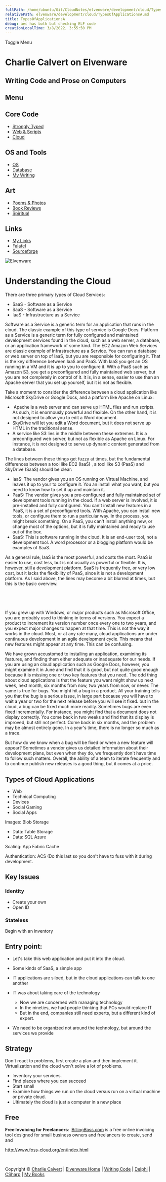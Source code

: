 ```yaml
---
fullPath: /home/ubuntu/Git/CloudNotes/elvenware/development/cloud/TypesOfApplicationsA.md
relativePath: elvenware/development/cloud/TypesOfApplicationsA.md
title: TypesOfApplicationsA
debug: aec has both but checking ELF code
creationLocalTime: 3/8/2022, 3:55:50 PM
---
```


<!-- toc -->
<!-- tocstop -->

Toggle Menu

Charlie Calvert on Elvenware
============================

Writing Code and Prose on Computers
-----------------------------------

Menu
----

Core Code
---------

-   [Strongly Typed](../index.html)
-   [Web & Scripts](../web/index.html)
-   [Cloud](index.shtml)

OS and Tools
------------

-   [OS](../../os/index.html)
-   [Database](../database/index.html)
-   [My Writing](../../books/index.html)

Art
---

-   [Poems & Photos](../../Art/index.html)
-   [Book Reviews](../../books/reading/index.html)
-   [Spiritual](../../spirit/index.html)

Links
-----

-   [My Links](../../links.html)
-   [Falafel](http://www.falafel.com/)
-   [Sourceforge](http://sourceforge.net/projects/elvenware/)

![Elvenware](../../images/elvenwarelogo.png)

Understanding the Cloud
=======================

There are three primary types of Cloud Services:

-   SaaS - Software as a Service
-   SaaS - Software as a Service
-   IaaS - Infrastructure as a Service

Software as a Service is a generic term for an application that runs in
the cloud. The classic example of this type of service is Google Docs.
Platform as a Service is a generic term for fully configured and
maintained development services found in the cloud, such as a web
server, a database, or an application framework of some kind. The EC2
Amazon Web Services are classic example of Infrastructure as a Service.
You can run a database or web server on top of IaaS, but you are
responsible for configuring it. That is the key difference between IaaS
and PaaS. With IaaS you get an OS running in a VM and it is up to you to
configure it. With a PaaS such as Amazon S3, you get a preconfigured and
fully maintained web server, but you are not completely in control of
it. It is, in a sense, easier to use than an Apache server that you set
up yourself, but it is not as flexible.

Take a moment to consider the difference between a cloud application
like Microsoft SkyDrive or Google Docs, and a platform like Apache on
Linux:

-    Apache is a web server and can serve up HTML files and run scripts.
    As such, it is enormously powerful and flexible. On the other hand,
    it is not designed to allow you to edit a Word document.
-   SkyDrive will let you edit a Word document, but it does not serve up
    HTML in the traditional sense.
-   A service like S3 lies in the middle between these extremes. It is a
    preconfigured web server, but not as flexible as Apache on Linux.
    For instance, it is not designed to serve up dynamic content
    generated from a database.

The lines between these things get fuzzy at times, but the fundamental
differences between a tool like EC2 (IaaS) , a tool like S3 (PaaS) and
SkyDrive (SaaS) should be clear:

-   IaaS: The vendor gives you an OS running on Virtual Machine, and
    leaves it up to your to configure it. You an install what you want,
    but you need to know how to set it up and maintain it.
-   PaaS: The vendor gives you a pre-configured and fully maintained set
    of development tools running in the cloud. If a web server is
    involved, it is pre-installed and fully configured. You can't
    install new features in a PaaS, it is a set of preconfigured tools.
    With Apache, you can install new tools, or configure them to run a
    particular way. In the process, you might break something. On a
    PaaS, you can't install anything new, or change most of the options,
    but it is fully maintained and ready to use out of the box.
-   SaaS: This is software running in the cloud. It is an end-user tool,
    not a development tool. A word processor or a blogging platform
    would be examples of SaaS.

As a general rule, IaaS is the most powerful, and costs the most. PaaS
is easier to use, cost less, but is not usually as powerful or flexible.
It is, however, still a development platform. SaaS is frequently free,
or very low cost, but it lacks the flexibility of PaaS, since it is not
a development platform. As I said above, the lines may become a bit
blurred at times, but this is the basic overview.

 

 

If you grew up with Windows, or major products such as Microsoft Office,
you are probably used to thinking in terms of versions. You expect a
product to increment its version number once every one to two years, and
you expect major changes to happen at that time. This is not the way it
works in the cloud. Most, or at any rate many, cloud applications are
under continuous development in an agile development cycle. This means
that new features might appear at any time. This can be confusing.

We have grown accustomed to installing an application, examining its
features, and finding them either adequate or inadequate for our needs.
If you are using an cloud application such as Google Docs, however, you
might examine it in June and find that it is good, but not quite good
enough because it is missing one or two key features that you need. The
odd thing about cloud applications is that the feature you want might
show up next week, next month, six months from now, two years from now,
or never. The same is true for bugs. You might hit a bug in a product.
All your training tells you that the bug is a serious issue, in large
part because you will have to wait a year or two for the next release
before you will see it fixed. but in the cloud, a bug can be fixed much
more readily. Sometimes bugs are even fixed incrementally. For instance,
you might find that a document does not display correctly. You come back
in two weeks and find that its display is improved, but still not
perfect. Come back in six months, and the problem may be almost entirely
gone. In a year's time, there is no longer so much as a trace.

But how do we know when a bug will be fixed or when a new feature will
appear? Sometimes a vendor gives us detailed information about their
development plans, but even when they do, we frequently don't have time
to follow such matters. Overall, the ability of a team to iterate
frequently and to continue publish new releases is a good thing, but it
comes at a price.

Types of Cloud Applications
---------------------------

-   Web
-   Technical Computing
-   Devices
-   Social Gaming
-   Social Apps

Images: Blob Storage

-   Data: Table Storage
-   Data: SQL Azure

Scaling: App Fabric Cache

Authentication: ACS (Do this last so you don't have to fuss with it
during development.

## Key Issues

### Identity

-   Create your own
-   Open ID

### Stateless

Begin with an inventory

## Entry point:

-   Let's take this web application and put it into the cloud.
-   Some kinds of SaaS, a simple app
-   IT applications are siloed, but in the cloud applications can talk
    to one another
-   IT was about taking care of the technology
    -   Now we are concerned with managing technology
    -   In the nineties, we had people thinking that PCs would replace
        IT
    -   But in the end, companies still need experts, but a different
        kind of expert.

-   We need to be organized not around the technology, but around the
    services we provide

## Strategy

Don't react to problems, first create a plan and then implement it.
Virtualization and the cloud won't solve a lot of problems.

-   Inventory your services.
-   Find places where you can succeed
-   Start small
-   Examine how things we run on the cloud versus run on a virtual
    machine or private cloud.
-   Ultimately the cloud is just a computer in a new place

## Free

**Free Invoicing for Freelancers**: 
[BillingBoss.com](http://www.billingboss.com/) is a free online
invoicing tool designed for small business owners and freelancers to
create, send and

http://www.foss-cloud.org/en/index.html

 

Copyright © [Charlie Calvert](../../index.html) | [Elvenware
Home](../../index.html) | [Writing Code](../index.html) |
[Delphi](../delphi/index.html) | [CSharp](../csharp/index.html) | [My
Books](../../books/index.html)
